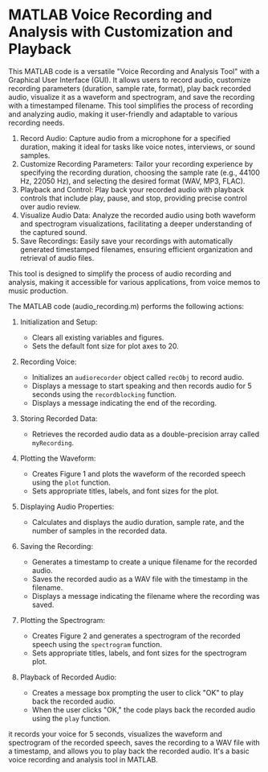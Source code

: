 # MATLAB Voice Recording and Analysis with Customization and Playback

This MATLAB code is a versatile "Voice Recording and Analysis Tool" with a Graphical User Interface (GUI). It allows users to record audio, customize recording parameters (duration, sample rate, format), play back recorded audio, visualize it as a waveform and spectrogram, and save the recording with a timestamped filename. This tool simplifies the process of recording and analyzing audio, making it user-friendly and adaptable to various recording needs.

1. Record Audio: Capture audio from a microphone for a specified duration, making it ideal for tasks like voice notes, interviews, or sound samples.
2. Customize Recording Parameters: Tailor your recording experience by specifying the recording duration, choosing the sample rate (e.g., 44100 Hz, 22050 Hz), and selecting the desired format (WAV, MP3, FLAC).
3. Playback and Control: Play back your recorded audio with playback controls that include play, pause, and stop, providing precise control over audio review.
4. Visualize Audio Data: Analyze the recorded audio using both waveform and spectrogram visualizations, facilitating a deeper understanding of the captured sound.
5. Save Recordings: Easily save your recordings with automatically generated timestamped filenames, ensuring efficient organization and retrieval of audio files.

This tool is designed to simplify the process of audio recording and analysis, making it accessible for various applications, from voice memos to music production.

The MATLAB code (audio_recording.m) performs the following actions:
1. Initialization and Setup:
   - Clears all existing variables and figures.
   - Sets the default font size for plot axes to 20.

2. Recording Voice:
   - Initializes an `audiorecorder` object called `recObj` to record audio.
   - Displays a message to start speaking and then records audio for 5 seconds using the `recordblocking` function.
   - Displays a message indicating the end of the recording.

3. Storing Recorded Data:
   - Retrieves the recorded audio data as a double-precision array called `myRecording`.

4. Plotting the Waveform:
   - Creates Figure 1 and plots the waveform of the recorded speech using the `plot` function.
   - Sets appropriate titles, labels, and font sizes for the plot.

5. Displaying Audio Properties:
   - Calculates and displays the audio duration, sample rate, and the number of samples in the recorded data.

6. Saving the Recording:
   - Generates a timestamp to create a unique filename for the recorded audio.
   - Saves the recorded audio as a WAV file with the timestamp in the filename.
   - Displays a message indicating the filename where the recording was saved.

7. Plotting the Spectrogram:
   - Creates Figure 2 and generates a spectrogram of the recorded speech using the `spectrogram` function.
   - Sets appropriate titles, labels, and font sizes for the spectrogram plot.

8. Playback of Recorded Audio:
   - Creates a message box prompting the user to click "OK" to play back the recorded audio.
   - When the user clicks "OK," the code plays back the recorded audio using the `play` function.

it records your voice for 5 seconds, visualizes the waveform and spectrogram of the recorded speech, saves the recording to a WAV file with a timestamp, and allows you to play back the recorded audio. 
It's a basic voice recording and analysis tool in MATLAB.
